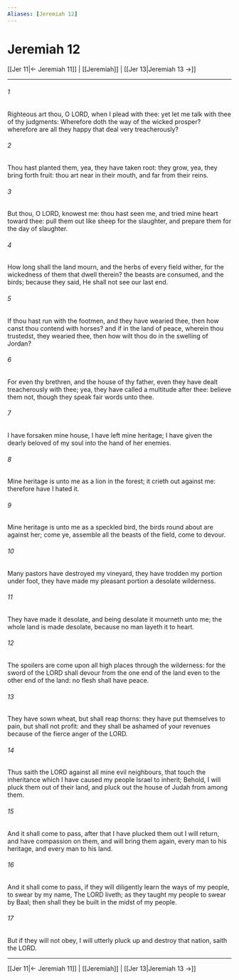 ```yaml
---
Aliases: [Jeremiah 12]
---
```

# Jeremiah 12

[[Jer 11|← Jeremiah 11]] | [[Jeremiah]] | [[Jer 13|Jeremiah 13 →]]
***



###### 1 
Righteous art thou, O LORD, when I plead with thee: yet let me talk with thee of thy judgments: Wherefore doth the way of the wicked prosper? wherefore are all they happy that deal very treacherously? 

###### 2 
Thou hast planted them, yea, they have taken root: they grow, yea, they bring forth fruit: thou art near in their mouth, and far from their reins. 

###### 3 
But thou, O LORD, knowest me: thou hast seen me, and tried mine heart toward thee: pull them out like sheep for the slaughter, and prepare them for the day of slaughter. 

###### 4 
How long shall the land mourn, and the herbs of every field wither, for the wickedness of them that dwell therein? the beasts are consumed, and the birds; because they said, He shall not see our last end. 

###### 5 
If thou hast run with the footmen, and they have wearied thee, then how canst thou contend with horses? and if in the land of peace, wherein thou trustedst, they wearied thee, then how wilt thou do in the swelling of Jordan? 

###### 6 
For even thy brethren, and the house of thy father, even they have dealt treacherously with thee; yea, they have called a multitude after thee: believe them not, though they speak fair words unto thee. 

###### 7 
I have forsaken mine house, I have left mine heritage; I have given the dearly beloved of my soul into the hand of her enemies. 

###### 8 
Mine heritage is unto me as a lion in the forest; it crieth out against me: therefore have I hated it. 

###### 9 
Mine heritage is unto me as a speckled bird, the birds round about are against her; come ye, assemble all the beasts of the field, come to devour. 

###### 10 
Many pastors have destroyed my vineyard, they have trodden my portion under foot, they have made my pleasant portion a desolate wilderness. 

###### 11 
They have made it desolate, and being desolate it mourneth unto me; the whole land is made desolate, because no man layeth it to heart. 

###### 12 
The spoilers are come upon all high places through the wilderness: for the sword of the LORD shall devour from the one end of the land even to the other end of the land: no flesh shall have peace. 

###### 13 
They have sown wheat, but shall reap thorns: they have put themselves to pain, but shall not profit: and they shall be ashamed of your revenues because of the fierce anger of the LORD. 

###### 14 
Thus saith the LORD against all mine evil neighbours, that touch the inheritance which I have caused my people Israel to inherit; Behold, I will pluck them out of their land, and pluck out the house of Judah from among them. 

###### 15 
And it shall come to pass, after that I have plucked them out I will return, and have compassion on them, and will bring them again, every man to his heritage, and every man to his land. 

###### 16 
And it shall come to pass, if they will diligently learn the ways of my people, to swear by my name, The LORD liveth; as they taught my people to swear by Baal; then shall they be built in the midst of my people. 

###### 17 
But if they will not obey, I will utterly pluck up and destroy that nation, saith the LORD.

***
[[Jer 11|← Jeremiah 11]] | [[Jeremiah]] | [[Jer 13|Jeremiah 13 →]]

